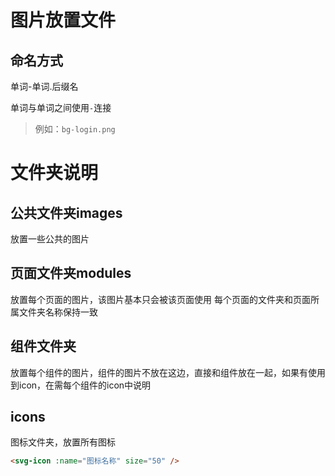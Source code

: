 # 图片放置文件

## 命名方式

单词-单词.后缀名

单词与单词之间使用`-`连接

> 例如：`bg-login.png`

# 文件夹说明

## 公共文件夹images

放置一些公共的图片

## 页面文件夹modules

放置每个页面的图片，该图片基本只会被该页面使用
每个页面的文件夹和页面所属文件夹名称保持一致

## 组件文件夹

放置每个组件的图片，组件的图片不放在这边，直接和组件放在一起，如果有使用到icon，在需每个组件的icon中说明

## icons

图标文件夹，放置所有图标

```html
<svg-icon :name="图标名称" size="50" />
```